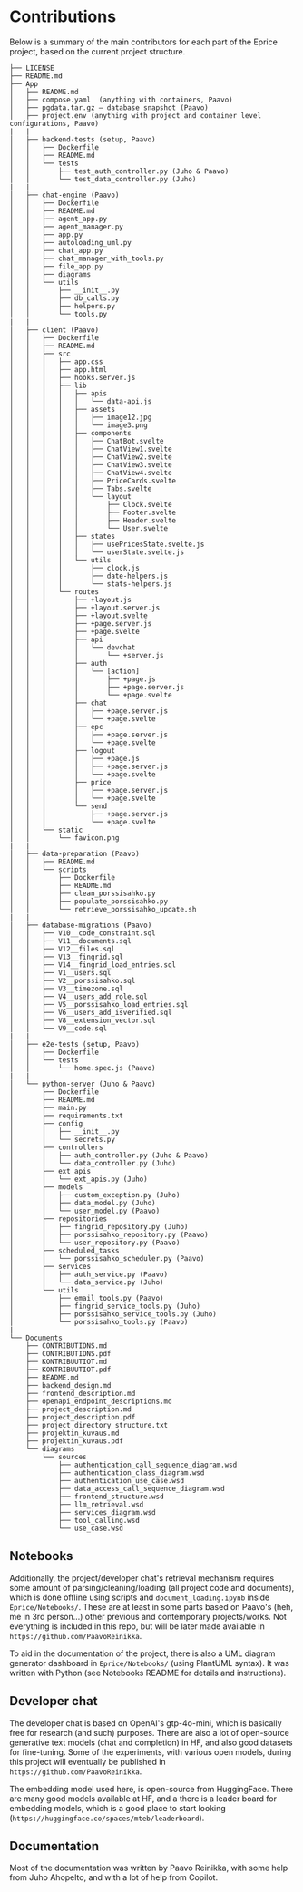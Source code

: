 # Contributions

Below is a summary of the main contributors for each part of the Eprice project, based on the current project structure.

```code
├── LICENSE
├── README.md
├── App
│   ├── README.md
│   ├── compose.yaml  (anything with containers, Paavo)
│   ├── pgdata.tar.gz – database snapshot (Paavo)
│   ├── project.env (anything with project and container level configurations, Paavo)
|   |
│   ├── backend-tests (setup, Paavo)
│   │   ├── Dockerfile
│   │   ├── README.md
│   │   └── tests
│   │       ├── test_auth_controller.py (Juho & Paavo)
│   │       └── test_data_controller.py (Juho)
|   |
│   ├── chat-engine (Paavo)
│   │   ├── Dockerfile
│   │   ├── README.md
│   │   ├── agent_app.py
│   │   ├── agent_manager.py
│   │   ├── app.py
│   │   ├── autoloading_uml.py
│   │   ├── chat_app.py
│   │   ├── chat_manager_with_tools.py
│   │   ├── file_app.py
│   │   ├── diagrams
│   │   └── utils
│   │       ├── __init__.py
│   │       ├── db_calls.py
│   │       ├── helpers.py
│   │       └── tools.py
|   |
│   ├── client (Paavo) 
│   │   ├── Dockerfile
│   │   ├── README.md
│   │   ├── src
│   │   │   ├── app.css
│   │   │   ├── app.html
│   │   │   ├── hooks.server.js
│   │   │   ├── lib
│   │   │   │   ├── apis
│   │   │   │   │   └── data-api.js
│   │   │   │   ├── assets
│   │   │   │   │   ├── image12.jpg
│   │   │   │   │   └── image3.png
│   │   │   │   ├── components
│   │   │   │   │   ├── ChatBot.svelte
│   │   │   │   │   ├── ChatView1.svelte
│   │   │   │   │   ├── ChatView2.svelte
│   │   │   │   │   ├── ChatView3.svelte
│   │   │   │   │   ├── ChatView4.svelte
│   │   │   │   │   ├── PriceCards.svelte
│   │   │   │   │   ├── Tabs.svelte
│   │   │   │   │   └── layout
│   │   │   │   │       ├── Clock.svelte
│   │   │   │   │       ├── Footer.svelte
│   │   │   │   │       ├── Header.svelte
│   │   │   │   │       └── User.svelte
│   │   │   │   ├── states
│   │   │   │   │   ├── usePricesState.svelte.js
│   │   │   │   │   └── userState.svelte.js
│   │   │   │   └── utils
│   │   │   │       ├── clock.js
│   │   │   │       ├── date-helpers.js
│   │   │   │       └── stats-helpers.js
│   │   │   └── routes
│   │   │       ├── +layout.js
│   │   │       ├── +layout.server.js
│   │   │       ├── +layout.svelte
│   │   │       ├── +page.server.js
│   │   │       ├── +page.svelte
│   │   │       ├── api
│   │   │       │   └── devchat
│   │   │       │       └── +server.js
│   │   │       ├── auth
│   │   │       │   └── [action]
│   │   │       │       ├── +page.js
│   │   │       │       ├── +page.server.js
│   │   │       │       └── +page.svelte
│   │   │       ├── chat
│   │   │       │   ├── +page.server.js
│   │   │       │   └── +page.svelte
│   │   │       ├── epc
│   │   │       │   ├── +page.server.js
│   │   │       │   └── +page.svelte
│   │   │       ├── logout
│   │   │       │   ├── +page.js
│   │   │       │   ├── +page.server.js
│   │   │       │   └── +page.svelte
│   │   │       ├── price
│   │   │       │   ├── +page.server.js
│   │   │       │   └── +page.svelte
│   │   │       └── send
│   │   │           ├── +page.server.js
│   │   │           └── +page.svelte
│   │   └── static
│   │       └── favicon.png
|   |
│   ├── data-preparation (Paavo)
│   │   ├── README.md
│   │   └── scripts
│   │       ├── Dockerfile
│   │       ├── README.md
│   │       ├── clean_porssisahko.py
│   │       ├── populate_porssisahko.py
│   │       └── retrieve_porssisahko_update.sh
|   |
│   ├── database-migrations (Paavo)
│   │   ├── V10__code_constraint.sql
│   │   ├── V11__documents.sql
│   │   ├── V12__files.sql
│   │   ├── V13__fingrid.sql
│   │   ├── V14__fingrid_load_entries.sql
│   │   ├── V1__users.sql
│   │   ├── V2__porssisahko.sql
│   │   ├── V3__timezone.sql
│   │   ├── V4__users_add_role.sql
│   │   ├── V5__porssisahko_load_entries.sql
│   │   ├── V6__users_add_isverified.sql
│   │   ├── V8__extension_vector.sql
│   │   └── V9__code.sql
|   |
│   ├── e2e-tests (setup, Paavo)
│   │   ├── Dockerfile
│   │   └── tests
│   │       └── home.spec.js (Paavo)
|   |
│   └── python-server (Juho & Paavo)
│       ├── Dockerfile
│       ├── README.md
│       ├── main.py
│       ├── requirements.txt
│       ├── config
│       │   ├── __init__.py
│       │   └── secrets.py
│       ├── controllers
│       │   ├── auth_controller.py (Juho & Paavo)
│       │   └── data_controller.py (Juho)
│       ├── ext_apis
│       │   └── ext_apis.py (Juho)
│       ├── models
│       │   ├── custom_exception.py (Juho)
│       │   ├── data_model.py (Juho)
│       │   └── user_model.py (Paavo)
│       ├── repositories
│       │   ├── fingrid_repository.py (Juho)
│       │   ├── porssisahko_repository.py (Paavo)
│       │   └── user_repository.py (Paavo)
│       ├── scheduled_tasks
│       │   └── porssisahko_scheduler.py (Paavo)
│       ├── services
│       │   ├── auth_service.py (Paavo)
│       │   └── data_service.py (Juho)
│       └── utils
│           ├── email_tools.py (Paavo)
│           ├── fingrid_service_tools.py (Juho)
│           ├── porssisahko_service_tools.py (Juho)
│           └── porssisahko_tools.py (Paavo)
|
└── Documents
    ├── CONTRIBUTIONS.md
    ├── CONTRIBUTIONS.pdf
    ├── KONTRIBUUTIOT.md
    ├── KONTRIBUUTIOT.pdf
    ├── README.md
    ├── backend_design.md
    ├── frontend_description.md
    ├── openapi_endpoint_descriptions.md
    ├── project_description.md
    ├── project_description.pdf
    ├── project_directory_structure.txt
    ├── projektin_kuvaus.md
    ├── projektin_kuvaus.pdf
    └── diagrams
        └── sources
            ├── authentication_call_sequence_diagram.wsd
            ├── authentication_class_diagram.wsd
            ├── authentication_use_case.wsd
            ├── data_access_call_sequence_diagram.wsd
            ├── frontend_structure.wsd
            ├── llm_retrieval.wsd
            ├── services_diagram.wsd
            ├── tool_calling.wsd
            └── use_case.wsd
```


## Notebooks

Additionally, the project/developer chat's retrieval mechanism requires some amount of parsing/cleaning/loading (all project code and documents), which is done offline using scripts and `document_loading.ipynb` inside `Eprice/Notebooks/`. These are at least in some parts based on Paavo's (heh, me in 3rd person...) other previous and contemporary projects/works. Not everything is included in this repo, but will be later made available in `https://github.com/PaavoReinikka`. 

To aid in the documentation of the project, there is also a UML diagram generator dashboard in `Eprice/Notebooks/` (using PlantUML syntax). It was written with Python (see Notebooks README for details and instructions).

## Developer chat

The developer chat is based on OpenAI's gtp-4o-mini, which is basically free for research (and such) purposes. There are also a lot of open-source generative text models (chat and completion) in HF, and also good datasets for fine-tuning. Some of the experiments, with various open models, during this project will eventually be published in `https://github.com/PaavoReinikka`.

The embedding model used here, is open-source from HuggingFace. There are many good models available at HF, and a there is a leader board for embedding models, which is a good place to start looking (`https://huggingface.co/spaces/mteb/leaderboard`).

## Documentation

Most of the documentation was written by Paavo Reinikka, with some help from Juho Ahopelto, and with a lot of help from Copilot.

